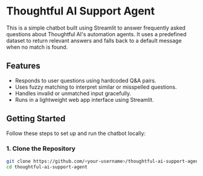 # Thoughtful AI Support Agent

This is a simple chatbot built using Streamlit to answer frequently asked questions about Thoughtful AI's automation agents. It uses a predefined dataset to return relevant answers and falls back to a default message when no match is found.

## Features

- Responds to user questions using hardcoded Q&A pairs.
- Uses fuzzy matching to interpret similar or misspelled questions.
- Handles invalid or unmatched input gracefully.
- Runs in a lightweight web app interface using Streamlit.

## Getting Started

Follow these steps to set up and run the chatbot locally:

### 1. Clone the Repository

```bash
git clone https://github.com/<your-username>/thoughtful-ai-support-agent.git
cd thoughtful-ai-support-agent
